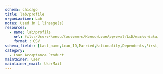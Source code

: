 ```yaml
---
schema: chicago
title: lab/profile
organization: Lab
notes: Used in 1 lineage(s)
resources:
  - name: lab/profile 
    url: file:/Users/kensu/Customers/Kensu/LoanApproval/LAB/masterdata/lab/profile 
    format : CSV
schema_fields: [Last_name,Loan_ID,Married,Nationality,Dependents,First_name,Property_Area,Education,Gender]
category:
  - Loan Acceptance Product
maintainer: User
maintainer_email: UserMail
---
```

